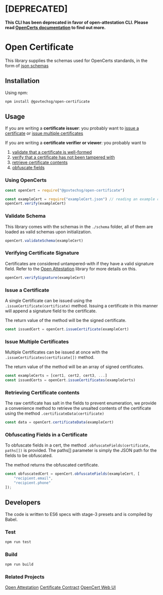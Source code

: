# [DEPRECATED]

**This CLI has been deprecated in favor of open-attestation CLI. Please read [OpenCerts documentation](https://docs.opencerts.io/docs/) to find out more.**


# Open Certificate

This library supplies the schemas used for OpenCerts standards, in the form of [json schemas](http://json-schema.org)

## Installation

Using npm:

```bash
npm install @govtechsg/open-certificate
```

## Usage

If you are writing a **certificate issuer**: you probably want to [issue a certificate](#issuing-a-certificate) or [issue multiple certificates](#issue-multiple-certificates)

If you are writing a **certificate verifier or viewer**: you probably want to
1. [validate that a certificate is well-formed](#validate-schema)
1. [verify that a certificate has not been tampered with](#verifying-certificate-signature) 
1. [retrieve certificate contents](#retrieving-certificate-contents)
1. [obfuscate fields](#obfuscating-fields-in-a-certificate)

### Using OpenCerts
```javascript
const openCert = require("@govtechsg/open-certificate")

const exampleCert = require("exampleCert.json") // reading an example certificate file
openCert.verify(exampleCert)
```

### Validate Schema

This library comes with the schemas in the `./schema` folder, all of them are loaded as valid schemas upon initialization.

```javascript
openCert.validateSchema(exampleCert)
```
### Verifying Certificate Signature

Certificates are considered untampered-with if they have a valid signature field. Refer to the [Open Attestation](https://github.com/GovTechSG/open-attestation) library for more details on this.

```javascript
openCert.verifySignature(exampleCert)
```

### Issue a Certificate

A single Certificate can be issued using the `.issueCertificate(certificate)` method.
Issuing a certificate in this manner will append a signature field to the certificate.

The return value of the method will be the signed certificate.

```javascript
const issuedCert = openCert.issueCertificate(exampleCert)
```
### Issue Multiple Certificates

Multiple Certificates can be issued at once with the `.issueCertificates(certificate[])` method.

The return value of the method will be an array of signed certificates.

```javascript
const exampleCerts = [cert1, cert2, cert3, ...]
const issuedCerts = openCert.issueCertificates(exampleCerts)
```
### Retrieving Certificate contents

The raw certificate has salt in the fields to prevent enumeration, we provide a convenience method to retrieve the unsalted contents of the certificate using the method `.certificateData(certificate)`

```javascript
const data = openCert.certificateData(exampleCert)
```

### Obfuscating Fields in a Certificate
To obfuscate fields in a cert, the method `.obfuscateFields(certificate, paths[])` is provided.
The paths[] parameter is simply the JSON path for the fields to be obfuscated.

The method returns the obfuscated certificate.

```javascript
const obfuscatedCert = openCert.obfuscateFields(exampleCert, [
    "recipient.email",
    "recipient.phone"
]);
```

## Developers

The code is written to ES6 specs with stage-3 presets and is compiled by Babel.


### Test

```bash
npm run test
```
### Build

```bash
npm run build
```

### Related Projects
[Open Attestation](https://github.com/GovTechSG/open-attestation)
[Certificate Contract](https://github.com/GovTechSG/certificate-contract)
[OpenCert Web UI](https://github.com/GovTechSG/certificate-web-ui)
